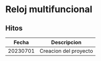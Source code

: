# Reloj multifuncional

## Hitos

| Fecha    | Descripcion           |
|----------|-----------------------|
| 20230701 | Creacion del proyecto |